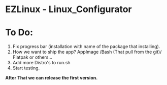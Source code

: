 # EZLinux - Linux_Configurator

# To Do:
  1. Fix progress bar (installation with name of the package that installing).
  2. How we want to ship the app? AppImage /Bash (That pull from the git)/ Flatpak or others...
  3. Add more Distro's to run.sh
  4. Start testing.
  
  **After That we can release the first version.** 
  
  
